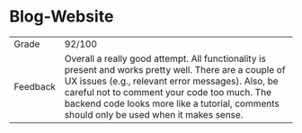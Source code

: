 # Blog-Website
|  |  |
| --- | --- |
| Grade | 92/100 |
| Feedback | Overall a really good attempt. All functionality is present and works pretty well. There are a couple of UX issues (e.g., relevant error messages). Also, be careful not to comment your code too much. The backend code looks more like a tutorial, comments should only be used when it makes sense. |
